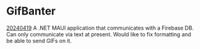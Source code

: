 # GifBanter

<u>20240419</u>
A .NET MAUI application that communicates with a Firebase DB. Can only communicate via text at present. Would like to fix formatting and be able to send GIFs on it.
